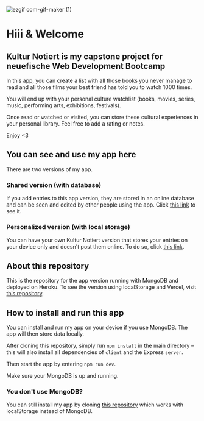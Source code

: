 ![ezgif com-gif-maker (1)](https://user-images.githubusercontent.com/82392063/124247302-0ab5f500-db22-11eb-8e84-2e2df5edc796.gif)

# Hiii & Welcome

## Kultur Notiert is my capstone project for neuefische Web Development Bootcamp

In this app, you can create a list with all those books you never manage to read and all those films your best friend has told you to watch 1000 times.

You will end up with your personal culture watchlist (books, movies, series, music, performing arts, exhibitions, festivals).

Once read or watched or visited, you can store these cultural experiences in your personal library. Feel free to add a rating or notes.

Enjoy <3

## You can see and use my app here

There are two versions of my app.

### Shared version (with database)

If you add entries to this app version, they are stored in an online database and can be seen and edited by other people using the app. Click [this link](https://kultur-notiert.herokuapp.com/) to see it.

### Personalized version (with local storage)

You can have your own Kultur Notiert version that stores your entries on your device only and doesn't post them online. To do so, click [this link](https://kultur-notiert.vercel.app/).

## About this repository

This is the repository for the app version running with MongoDB and deployed on Heroku. To see the version using localStorage and Vercel, visit [this repository](https://github.com/felixcanditt/kultur-notiert-vercel).

## How to install and run this app

You can install and run my app on your device if you use MongoDB. The app will then store data locally. 

After cloning this repository, simply run `npm install` in the main directory – this will also install all dependencies of `client` and the Express `server`.

Then start the app by entering `npm run dev`.

Make sure your MongoDB is up and running.

### You don't use MongoDB?

You can still install my app by cloning [this repository](https://github.com/felixcanditt/kultur-notiert-vercel) which works with localStorage instead of MongoDB.
